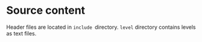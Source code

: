 # Source content
Header files are located in `include `directory.
`level` directory contains levels as text files.
